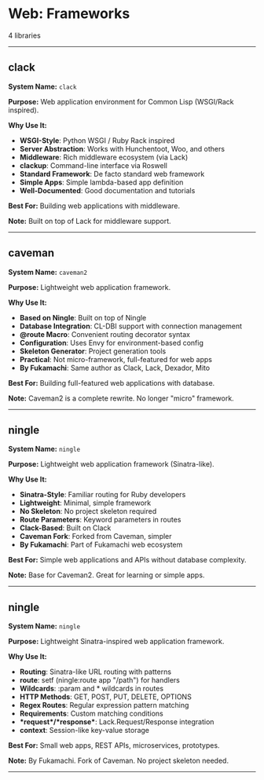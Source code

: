 # Web: Frameworks

4 libraries

---

## clack

**System Name:** `clack`

**Purpose:** Web application environment for Common Lisp (WSGI/Rack inspired).

**Why Use It:**
- **WSGI-Style**: Python WSGI / Ruby Rack inspired
- **Server Abstraction**: Works with Hunchentoot, Woo, and others
- **Middleware**: Rich middleware ecosystem (via Lack)
- **clackup**: Command-line interface via Roswell
- **Standard Framework**: De facto standard web framework
- **Simple Apps**: Simple lambda-based app definition
- **Well-Documented**: Good documentation and tutorials

**Best For:** Building web applications with middleware.

**Note:** Built on top of Lack for middleware support.

---


## caveman

**System Name:** `caveman2`

**Purpose:** Lightweight web application framework.

**Why Use It:**
- **Based on Ningle**: Built on top of Ningle
- **Database Integration**: CL-DBI support with connection management
- **@route Macro**: Convenient routing decorator syntax
- **Configuration**: Uses Envy for environment-based config
- **Skeleton Generator**: Project generation tools
- **Practical**: Not micro-framework, full-featured for web apps
- **By Fukamachi**: Same author as Clack, Lack, Dexador, Mito

**Best For:** Building full-featured web applications with database.

**Note:** Caveman2 is a complete rewrite. No longer "micro" framework.

---


## ningle

**System Name:** `ningle`

**Purpose:** Lightweight web application framework (Sinatra-like).

**Why Use It:**
- **Sinatra-Style**: Familiar routing for Ruby developers
- **Lightweight**: Minimal, simple framework
- **No Skeleton**: No project skeleton required
- **Route Parameters**: Keyword parameters in routes
- **Clack-Based**: Built on Clack
- **Caveman Fork**: Forked from Caveman, simpler
- **By Fukamachi**: Part of Fukamachi web ecosystem

**Best For:** Simple web applications and APIs without database complexity.

**Note:** Base for Caveman2. Great for learning or simple apps.

---


## ningle

**System Name:** `ningle`

**Purpose:** Lightweight Sinatra-inspired web application framework.

**Why Use It:**
- **Routing**: Sinatra-like URL routing with patterns
- **route**: setf (ningle:route app "/path") for handlers
- **Wildcards**: :param and * wildcards in routes
- **HTTP Methods**: GET, POST, PUT, DELETE, OPTIONS
- **Regex Routes**: Regular expression pattern matching
- **Requirements**: Custom matching conditions
- **\*request\*/\*response\***: Lack.Request/Response integration
- **context**: Session-like key-value storage

**Best For:** Small web apps, REST APIs, microservices, prototypes.

**Note:** By Fukamachi. Fork of Caveman. No project skeleton needed.

---


